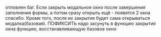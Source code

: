 отловлен баг.
Если закрыть модальное окно после завершения заполнения формы, а потом сразу открыть ещё - появятся 2 окна спасибо.
Кроме того, после их закрытия будет сама открываться модалка(базовая).
ПОФИКСИТЬ
надо засунуть в функцию закрытия окна функцию, восстанавливающую базовое окно